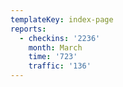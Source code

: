 ```yaml
---
templateKey: index-page
reports:
  - checkins: '2236'
    month: March
    time: '723'
    traffic: '136'
---
```


